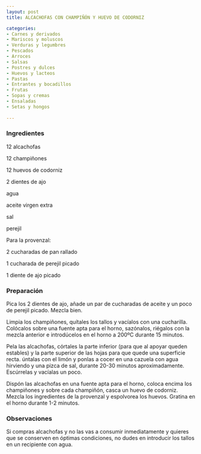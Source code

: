 ```yaml
---
layout: post
title: ALCACHOFAS CON CHAMPIÑÓN Y HUEVO DE CODORNIZ

categories:
- Carnes y derivados
- Mariscos y moluscos
- Verduras y legumbres
- Pescados
- Arroces
- Salsas
- Postres y dulces
- Huevos y lacteos
- Pastas
- Entrantes y bocadillos
- Frutas
- Sopas y cremas
- Ensaladas
- Setas y hongos
 
---
```

<h3>Ingredientes</h3>

12 alcachofas

12 champiñones

12 huevos de codorniz

2 dientes de ajo

agua

aceite virgen extra

sal

perejil

Para la provenzal:

2 cucharadas de pan rallado

1 cucharada de perejil picado

1 diente de ajo picado

<h3>Preparación</h3>

Pica los 2 dientes de ajo, añade un par de cucharadas de aceite y un poco de perejil picado. Mezcla bien.

Limpia los champiñones, quítales los tallos y vacíalos con una cucharilla. Colócalos sobre una fuente apta para el horno, sazónalos, riégalos con la mezcla anterior e introdúcelos en el horno a 200&ordm;C durante 15 minutos.

Pela las alcachofas, córtales la parte inferior (para que al apoyar queden estables) y la parte superior de las hojas para que quede una superficie recta. úntalas con el limón y ponlas a cocer en una cazuela con agua hirviendo y una pizca de sal, durante 20-30 minutos aproximadamente. Escúrrelas y vacíalas un poco.

Dispón las alcachofas en una fuente apta para el horno, coloca encima los champiñones y sobre cada champiñón, casca un huevo de codorniz. Mezcla los ingredientes de la provenzal y espolvorea los huevos. Gratina en el horno durante 1-2 minutos.

<h3>Observaciones</h3>

Si compras alcachofas y no las vas a consumir inmediatamente y quieres que se conserven en óptimas condiciones, no dudes en introducir los tallos en un recipiente con agua.


